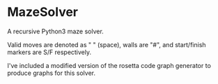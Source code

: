 # MazeSolver
A recursive Python3 maze solver.

Valid moves are denoted as " " (space), walls are "#", and start/finish markers are S/F respectively. 

I've included a modified version of the rosetta code graph generator to produce graphs for this solver.
